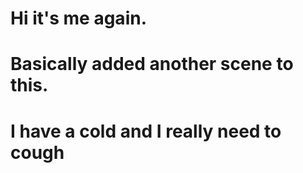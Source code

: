 # Hi it's me again.
# Basically added another scene to this.
# I have a cold and I really need to cough
